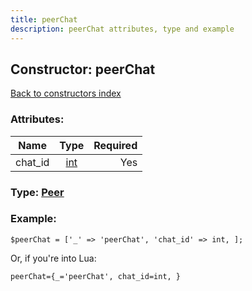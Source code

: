 ```yaml
---
title: peerChat
description: peerChat attributes, type and example
---
```

## Constructor: peerChat  
[Back to constructors index](index.md)



### Attributes:

| Name     |    Type       | Required |
|----------|:-------------:|---------:|
|chat\_id|[int](../types/int.md) | Yes|



### Type: [Peer](../types/Peer.md)


### Example:

```
$peerChat = ['_' => 'peerChat', 'chat_id' => int, ];
```  

Or, if you're into Lua:  


```
peerChat={_='peerChat', chat_id=int, }

```


